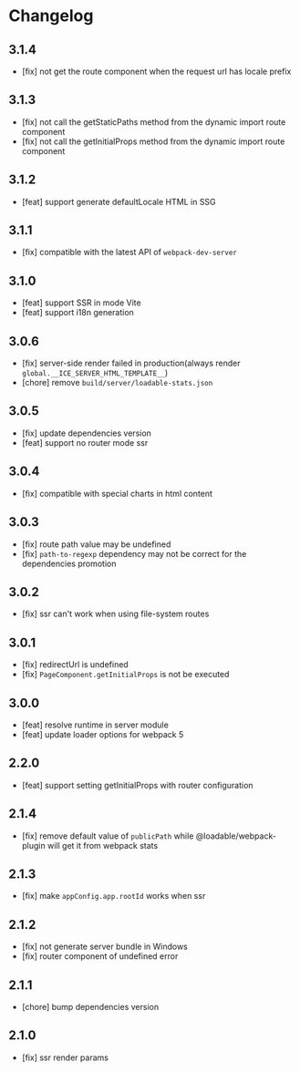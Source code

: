 # Changelog

## 3.1.4

- [fix] not get the route component when the request url has locale prefix

## 3.1.3

- [fix] not call the getStaticPaths method from the dynamic import route component
- [fix] not call the getInitialProps method from the dynamic import route component

## 3.1.2

- [feat] support generate defaultLocale HTML in SSG

## 3.1.1

- [fix] compatible with the latest API of `webpack-dev-server`

## 3.1.0

- [feat] support SSR in mode Vite
- [feat] support i18n generation

## 3.0.6

- [fix] server-side render failed in production(always render `global.__ICE_SERVER_HTML_TEMPLATE__`)
- [chore] remove `build/server/loadable-stats.json`

## 3.0.5

- [fix] update dependencies version
- [feat] support no router mode ssr

## 3.0.4

- [fix] compatible with special charts in html content

## 3.0.3

- [fix] route path value may be undefined
- [fix] `path-to-regexp` dependency may not be correct for the dependencies promotion

## 3.0.2

- [fix] ssr can't work when using file-system routes

## 3.0.1

- [fix] redirectUrl is undefined
- [fix] `PageComponent.getInitialProps` is not be executed

## 3.0.0

- [feat] resolve runtime in server module
- [feat] update loader options for webpack 5

## 2.2.0

- [feat] support setting getInitialProps with router configuration

## 2.1.4

- [fix] remove default value of `publicPath` while @loadable/webpack-plugin will get it from webpack stats

## 2.1.3

- [fix] make `appConfig.app.rootId` works when ssr

## 2.1.2

- [fix] not generate server bundle in Windows
- [fix] router component of undefined error

## 2.1.1

- [chore] bump dependencies version

## 2.1.0

- [fix] ssr render params
